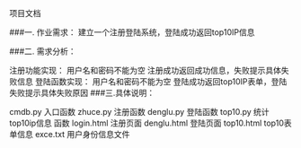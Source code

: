 项目文档

###一. 作业需求： 建立一个注册登陆系统，登陆成功返回top10IP信息

###二. 需求分析：

注册功能实现：
用户名和密码不能为空
注册成功返回成功信息，失败提示具体失败信息
登陆函数实现：
用户名和密码不能为空
登陆成功返回top10IP表单，登陆失败提示具体失败原因
###三.具体说明：

cmdb.py 入口函数
zhuce.py 注册函数
denglu.py 登陆函数
top10.py 统计top10ip信息
函数
login.html 注册页面
denglu.html 登陆页面
top10.html top10表单信息
exce.txt 用户身份信息文件
